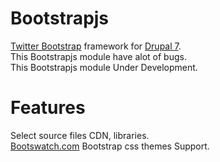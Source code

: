 Bootstrapjs
===========

[Twitter Bootstrap](http://getbootstrap.com/) framework for [Drupal 7](http://drupal.org).   
This Bootstrapjs module have alot of bugs.   
This Bootstrapjs module Under Development.      



Features
========

Select source files CDN, libraries.     
[Bootswatch.com](http://bootswatch.com) Bootstrap css themes Support.     
